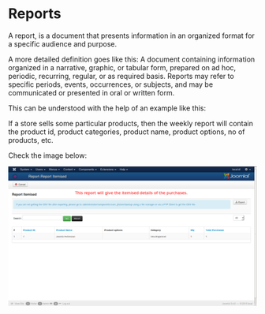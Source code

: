 # Reports

A report, is a document that presents information in an organized format for a specific audience and purpose.

A more detailed definition goes like this: A document containing information organized in a narrative, graphic, or tabular form, prepared on ad hoc, periodic, recurring, regular, or as required basis. Reports may refer to specific periods, events, occurrences, or subjects, and may be communicated or presented in oral or written form.

This can be understood with the help of an example like this:

If a store sells some particular products, then the weekly report will contain the product id, product categories, product name, product options, no of products,  etc.

Check the image below:

![Itemised Report](report_itemised.png)
